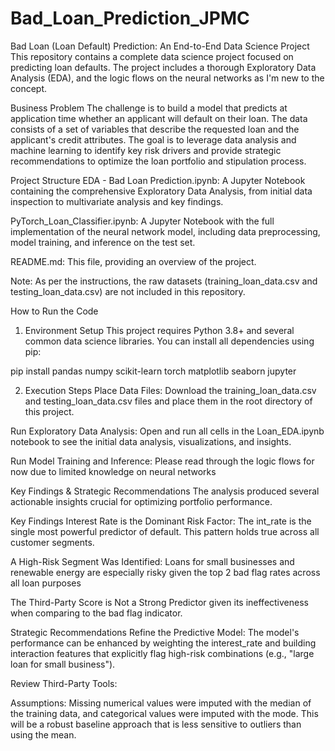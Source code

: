 # Bad_Loan_Prediction_JPMC

Bad Loan (Loan Default) Prediction: An End-to-End Data Science Project
This repository contains a complete data science project focused on predicting loan defaults. The project includes a thorough Exploratory Data Analysis (EDA), and the logic flows on the neural networks as I'm new to the concept.

Business Problem
The challenge is to build a model that predicts at application time whether an applicant will default on their loan. The data consists of a set of variables that describe the requested loan and the applicant's credit attributes. The goal is to leverage data analysis and machine learning to identify key risk drivers and provide strategic recommendations to optimize the loan portfolio and stipulation process.

Project Structure
EDA - Bad Loan Prediction.ipynb: A Jupyter Notebook containing the comprehensive Exploratory Data Analysis, from initial data inspection to multivariate analysis and key findings.

PyTorch_Loan_Classifier.ipynb: A Jupyter Notebook with the full implementation of the neural network model, including data preprocessing, model training, and inference on the test set.

README.md: This file, providing an overview of the project.

Note: As per the instructions, the raw datasets (training_loan_data.csv and testing_loan_data.csv) are not included in this repository.

How to Run the Code
1. Environment Setup
This project requires Python 3.8+ and several common data science libraries. You can install all dependencies using pip:

pip install pandas numpy scikit-learn torch matplotlib seaborn jupyter

2. Execution Steps
Place Data Files: Download the training_loan_data.csv and testing_loan_data.csv files and place them in the root directory of this project.

Run Exploratory Data Analysis: Open and run all cells in the Loan_EDA.ipynb notebook to see the initial data analysis, visualizations, and insights.

Run Model Training and Inference: Please read through the logic flows for now due to limited knowledge on neural networks

Key Findings & Strategic Recommendations
The analysis produced several actionable insights crucial for optimizing portfolio performance.

Key Findings
Interest Rate is the Dominant Risk Factor: The int_rate is the single most powerful predictor of default. This pattern holds true across all customer segments.

A High-Risk Segment Was Identified: Loans for small businesses and renewable energy are especially risky given the top 2 bad flag rates across all loan purposes

The Third-Party Score is Not a Strong Predictor given its ineffectiveness when comparing to the bad flag indicator.

Strategic Recommendations
Refine the Predictive Model: The model's performance can be enhanced by weighting the interest_rate and building interaction features that explicitly flag high-risk combinations (e.g., "large loan for small business").

Review Third-Party Tools: 

Assumptions: Missing numerical values were imputed with the median of the training data, and categorical values were imputed with the mode. This will be a robust baseline approach that is less sensitive to outliers than using the mean.

